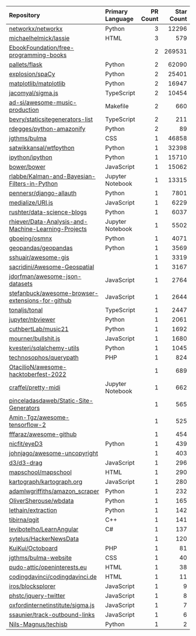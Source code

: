 | Repository | Primary Language | PR Count | Star Count |
| :-- | :-- | --: | --: |
| [networkx/networkx](https://github.com/networkx/networkx) | Python | 3 | 12296 |
| [michaelhelmick/lassie](https://github.com/michaelhelmick/lassie) | HTML | 3 | 579 |
| [EbookFoundation/free-programming-books](https://github.com/EbookFoundation/free-programming-books) |  | 2 | 269531 |
| [pallets/flask](https://github.com/pallets/flask) | Python | 2 | 62090 |
| [explosion/spaCy](https://github.com/explosion/spaCy) | Python | 2 | 25401 |
| [matplotlib/matplotlib](https://github.com/matplotlib/matplotlib) | Python | 2 | 16947 |
| [jacomyal/sigma.js](https://github.com/jacomyal/sigma.js) | TypeScript | 2 | 10454 |
| [ad-si/awesome-music-production](https://github.com/ad-si/awesome-music-production) | Makefile | 2 | 660 |
| [bevry/staticsitegenerators-list](https://github.com/bevry/staticsitegenerators-list) | TypeScript | 2 | 211 |
| [rdegges/python-amazonify](https://github.com/rdegges/python-amazonify) | Python | 2 | 89 |
| [jgthms/bulma](https://github.com/jgthms/bulma) | CSS | 1 | 46858 |
| [satwikkansal/wtfpython](https://github.com/satwikkansal/wtfpython) | Python | 1 | 32398 |
| [ipython/ipython](https://github.com/ipython/ipython) | Python | 1 | 15710 |
| [bower/bower](https://github.com/bower/bower) | JavaScript | 1 | 15062 |
| [rlabbe/Kalman-and-Bayesian-Filters-in-Python](https://github.com/rlabbe/Kalman-and-Bayesian-Filters-in-Python) | Jupyter Notebook | 1 | 13315 |
| [pennersr/django-allauth](https://github.com/pennersr/django-allauth) | Python | 1 | 7801 |
| [medialize/URI.js](https://github.com/medialize/URI.js) | JavaScript | 1 | 6229 |
| [rushter/data-science-blogs](https://github.com/rushter/data-science-blogs) | Python | 1 | 6037 |
| [rhiever/Data-Analysis-and-Machine-Learning-Projects](https://github.com/rhiever/Data-Analysis-and-Machine-Learning-Projects) | Jupyter Notebook | 1 | 5502 |
| [gboeing/osmnx](https://github.com/gboeing/osmnx) | Python | 1 | 4071 |
| [geopandas/geopandas](https://github.com/geopandas/geopandas) | Python | 1 | 3569 |
| [sshuair/awesome-gis](https://github.com/sshuair/awesome-gis) |  | 1 | 3319 |
| [sacridini/Awesome-Geospatial](https://github.com/sacridini/Awesome-Geospatial) |  | 1 | 3167 |
| [jdorfman/awesome-json-datasets](https://github.com/jdorfman/awesome-json-datasets) | JavaScript | 1 | 2764 |
| [stefanbuck/awesome-browser-extensions-for-github](https://github.com/stefanbuck/awesome-browser-extensions-for-github) | JavaScript | 1 | 2644 |
| [tonaljs/tonal](https://github.com/tonaljs/tonal) | TypeScript | 1 | 2447 |
| [jupyter/nbviewer](https://github.com/jupyter/nbviewer) | Python | 1 | 2061 |
| [cuthbertLab/music21](https://github.com/cuthbertLab/music21) | Python | 1 | 1692 |
| [mourner/bullshit.js](https://github.com/mourner/bullshit.js) | JavaScript | 1 | 1680 |
| [kvesteri/sqlalchemy-utils](https://github.com/kvesteri/sqlalchemy-utils) | Python | 1 | 1045 |
| [technosophos/querypath](https://github.com/technosophos/querypath) | PHP | 1 | 824 |
| [OtacilioN/awesome-hacktoberfest-2022](https://github.com/OtacilioN/awesome-hacktoberfest-2022) |  | 1 | 689 |
| [craffel/pretty-midi](https://github.com/craffel/pretty-midi) | Jupyter Notebook | 1 | 662 |
| [pinceladasdaweb/Static-Site-Generators](https://github.com/pinceladasdaweb/Static-Site-Generators) |  | 1 | 565 |
| [Amin-Tgz/awesome-tensorflow-2](https://github.com/Amin-Tgz/awesome-tensorflow-2) |  | 1 | 525 |
| [fffaraz/awesome-github](https://github.com/fffaraz/awesome-github) |  | 1 | 454 |
| [nicfit/eyeD3](https://github.com/nicfit/eyeD3) | Python | 1 | 439 |
| [johnjago/awesome-uncopyright](https://github.com/johnjago/awesome-uncopyright) |  | 1 | 403 |
| [d3/d3-drag](https://github.com/d3/d3-drag) | JavaScript | 1 | 296 |
| [mapschool/mapschool](https://github.com/mapschool/mapschool) | HTML | 1 | 290 |
| [kartograph/kartograph.org](https://github.com/kartograph/kartograph.org) | JavaScript | 1 | 280 |
| [adamlwgriffiths/amazon_scraper](https://github.com/adamlwgriffiths/amazon_scraper) | Python | 1 | 232 |
| [OliverSherouse/wbdata](https://github.com/OliverSherouse/wbdata) | Python | 1 | 165 |
| [lethain/extraction](https://github.com/lethain/extraction) | Python | 1 | 142 |
| [tibirna/qgit](https://github.com/tibirna/qgit) | C++ | 1 | 141 |
| [levibotelho/LearnAngular](https://github.com/levibotelho/LearnAngular) | C# | 1 | 137 |
| [sytelus/HackerNewsData](https://github.com/sytelus/HackerNewsData) |  | 1 | 120 |
| [KuiKui/Octoboard](https://github.com/KuiKui/Octoboard) | PHP | 1 | 81 |
| [jgthms/bulma-website](https://github.com/jgthms/bulma-website) | CSS | 1 | 40 |
| [pudo-attic/openinterests.eu](https://github.com/pudo-attic/openinterests.eu) | HTML | 1 | 38 |
| [codingdavinci/codingdavinci.de](https://github.com/codingdavinci/codingdavinci.de) | HTML | 1 | 11 |
| [iros/blocksplorer](https://github.com/iros/blocksplorer) | JavaScript | 1 | 9 |
| [phstc/jquery-twitter](https://github.com/phstc/jquery-twitter) | JavaScript | 1 | 8 |
| [oxfordinternetinstitute/sigma.js](https://github.com/oxfordinternetinstitute/sigma.js) | JavaScript | 1 | 7 |
| [ssaunier/track-outbound-links](https://github.com/ssaunier/track-outbound-links) | JavaScript | 1 | 6 |
| [Nils-Magnus/techisb](https://github.com/Nils-Magnus/techisb) | Python | 1 | 2 |
